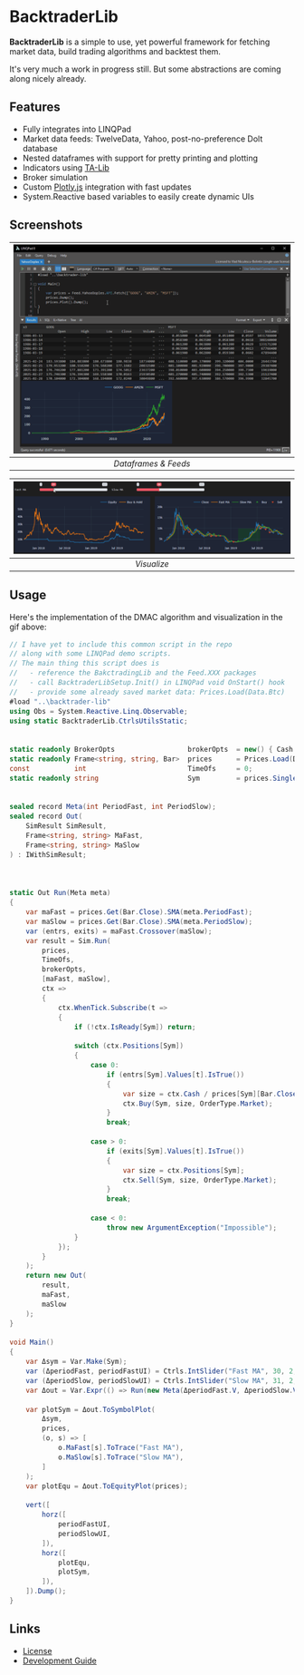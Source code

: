# BacktraderLib

**BacktraderLib** is a simple to use, yet powerful framework for fetching market data, build trading algorithms and backtest them.

It's very much a work in progress still. But some abstractions are coming along nicely already.

## Features

- Fully integrates into LINQPad
- Market data feeds: TwelveData, Yahoo, post-no-preference Dolt database
- Nested dataframes with support for pretty printing and plotting
- Indicators using [TA-Lib](https://github.com/hmG3/TA-Lib.NETCore)
- Broker simulation
- Custom [Plotly.js](https://plotly.net/) integration with fast updates
- System.Reactive based variables to easily create dynamic UIs


## Screenshots

| ![dataframes](.assets/dataframes.gif)
|:--:| 
| *Dataframes & Feeds* |

| ![dmac](.assets/dmac.gif)
|:--:| 
| *Visualize* |


## Usage

Here's the implementation of the DMAC algorithm and visualization in the gif above:

```c#
// I have yet to include this common script in the repo
// along with some LINQPad demo scripts.
// The main thing this script does is
//   - reference the BakctradingLib and the Feed.XXX packages
//   - call BacktraderLibSetup.Init() in LINQPad void OnStart() hook
//   - provide some already saved market data: Prices.Load(Data.Btc)
#load "..\backtrader-lib"
using Obs = System.Reactive.Linq.Observable;
using static BacktraderLib.CtrlsUtilsStatic;


static readonly BrokerOpts 					brokerOpts	= new() { Cash = 10000 };
static readonly	Frame<string, string, Bar>	prices		= Prices.Load(Data.Btc);
const			int							TimeOfs		= 0;
static readonly	string						Sym			= prices.Single().Name;


sealed record Meta(int PeriodFast, int PeriodSlow);
sealed record Out(
	SimResult SimResult,
	Frame<string, string> MaFast,
	Frame<string, string> MaSlow
) : IWithSimResult;



static Out Run(Meta meta)
{
	var maFast = prices.Get(Bar.Close).SMA(meta.PeriodFast);
	var maSlow = prices.Get(Bar.Close).SMA(meta.PeriodSlow);
	var (entrs, exits) = maFast.Crossover(maSlow);
	var result = Sim.Run(
		prices,
		TimeOfs,
		brokerOpts,
		[maFast, maSlow],
		ctx =>
		{
			ctx.WhenTick.Subscribe(t =>
			{
				if (!ctx.IsReady[Sym]) return;
				
				switch (ctx.Positions[Sym])
				{
					case 0:
						if (entrs[Sym].Values[t].IsTrue())
						{
							var size = ctx.Cash / prices[Sym][Bar.Close].Values[t];
							ctx.Buy(Sym, size, OrderType.Market);
						}
						break;

					case > 0:
						if (exits[Sym].Values[t].IsTrue())
						{
							var size = ctx.Positions[Sym];
							ctx.Sell(Sym, size, OrderType.Market);
						}
						break;

					case < 0:
						throw new ArgumentException("Impossible");
				}
			});
		}
	);
	return new Out(
		result,
		maFast,
		maSlow
	);
}

void Main()
{
	var Δsym = Var.Make(Sym);
	var (ΔperiodFast, periodFastUI) = Ctrls.IntSlider("Fast MA", 30, 2, 101);
	var (ΔperiodSlow, periodSlowUI) = Ctrls.IntSlider("Slow MA", 31, 2, 101);
	var Δout = Var.Expr(() => Run(new Meta(ΔperiodFast.V, ΔperiodSlow.V)));

	var plotSym = Δout.ToSymbolPlot(
		Δsym,
		prices,
		(o, s) => [
			o.MaFast[s].ToTrace("Fast MA"),
			o.MaSlow[s].ToTrace("Slow MA"),
		]
	);
	var plotEqu = Δout.ToEquityPlot(prices);
	
	vert([
		horz([
			periodFastUI,
			periodSlowUI,
		]),
		horz([
			plotEqu,
			plotSym,
		]),
	]).Dump();
}
```


## Links
- [License](./License.txt)
- [Development Guide](./DevelopmentGuide.md)
